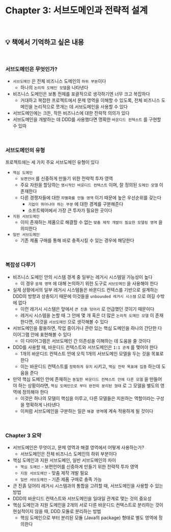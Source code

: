 # Chapter 3: 서브도메인과 전략적 설계

<br>

## 💡 책에서 기억하고 싶은 내용

<br>

### 서브도메인은 무엇인가?

- `서브도메인` 은 전체 비즈니스 도메인의 `하위 부분`이다
  - 하나의 `논리적 도메인 모델`을 나타낸다
- 비즈니스 도메인은 보통 전체를 포괄적으로 생각하기엔 너무 크고 복잡하다
  - 거대하고 복잡한 프로젝트에서 문제 영역을 이해할 수 있도록, 전체 비즈니스 도메인을 논리적으로 쪼개는 데 서브도메인을 사용할 수 있다
- 서브도메인에는 크든, 작든 비즈니스에 대한 전략적 의의가 있다
- 서브도메인을 개발하는 데 DDD를 사용했다면 명확한 `바운디드 컨텍스트` 를 구현할 수 있따

<br>

### 서브도메인의 유형

프로젝트에는 세 가지 주요 서브도메인 유형이 있다

- `핵심 도메인`
  - `보편언어` 를 신중하게 만들기 위한 전략적 투자 영역
  - 주요 자원을 할당하는 `명시적인 바운디드 컨텍스트` 이며, 잘 정의된 `도메인 모델` 이 존재한다
  - 다른 경쟁자들에 대한 `차별화를 만들 영역` 이기 때문에 높은 우선순위를 갖는다
    - `기업이 뛰어나야 하는 부분` 에 대한 경계를 구분해준다
    - 소프트웨어에서 가장 큰 투자가 필요한 곳이다
- `지원 서브도메인`
  - 이미 존재하는 제품으로 해결할 수 없는 `맞춤 제작 개발이 필요한 모델링 영역` 을 의미한다
- `일반 서브도메인`
  - 기존 제품 구매를 통해 바로 충족시킬 수 있는 경우에 해당한다

<br>

### 복잡성 다루기

- 비즈니스 도메인 안의 시스템 경계 중 일부는 레거시 시스템일 가능성이 높다
  - 이 경우 `문제 영역` 에 대해 논의하기 위한 도구로 `서브도메인` 을 사용해야 한다
- 실제 상황에서의 일부 레거시 시스템들은 바운디드 컨텍스를 기반으로 설계하는 DDD의 방향과 상충되기 때문에 이것들을 `unbounded 레거시 시스템` 으로 여길 수밖에 없다
  - 이런 레거시 시스템은 앞에서 `큰 진흙 덩어리` 로 언급했던 것이기 때문이다
  - 레거시 시스템을 논할 때 그 안에 몇 개 혹은 더 많은 `논리적 도메인 모델` 이 존재한다면, 이것을 `서브도메인` 으로 생각해볼 수 있다
- 서브도메인을 활용하면, 작업 중이거나 관련 있는 핵심 도메인을 하나의 간단한 다이어그램 안에 표현해볼 수 있다
  - 이 다이어그램은 서브도메인 간 의존성을 이해하는 데 도움을 줄 것이다
- DDD를 사용할 때, 바운디드 컨텍스트와 서브도메인은 `1:1 관계` 를 맺어야 한다
  - 1개의 바운디드 컨텍스트 안에 오직 1개의 서브도메인 모델을 두는 것을 목표로 한다
  - 이는 바운디드 컨텍스트를 `정확하게 유지` 시키고, `핵심 전략 목표에 집중` 하는데 도움을 준다
- 만약 핵심 도메인 안에 존재하는 `동일한 바운디드 컨텍스트 안에 다른 모델` 을 만들어야 하는 상황이라면, `핵심 도메인으로 부터 완전히 분리된 형태` 로 그 모델을 별도의 영역에 정의해야 한다
  - 이것은 하나의 모델이 핵심을 이루고, 다른 모델들은 지원하는 역할이라는 구성을 명확하게 나타낸다
  - 이처럼 서브도메인을 구분하는 일은 `해결 영역`에 계속 적용하게 될 것이다

<br>

### Chapter 3 요약

- 서브도메인은 무엇이고, 문제 영역과 해결 영역에서 어떻게 사용하는가?
  - 서브도메인은 전체 비즈니스 도메인의 하위 부분이다
- 핵심 도메인과 지원 서브도메인, 일반 서브도메인의 차이
  - `핵심 도메인` - 보편언어를 신중하게 만들기 위한 전략적 투자 영역
  - `지원 서브도메인` - 맞춤 제작 개발 필요
  - `일반 서브도메인` - 기존 제품 구매로 충족 가능
- 큰 진흙 덩어리 레거시 시스템과의 통합을 고려할 때, 서브도메인을 사용할 수 있는 방법
- DDD의 바운디드 컨텍스트와 서브도메인을 일대일 관계로 맺는 것의 중요성
- 핵심 도메인과 지원 도메인을 2개의 서로 다른 바운디드 컨텍스트로 분리하는 것이 현실적이지 않을 때, DDD 모듈로 분리하는 방법
  - 핵심 도메인으로 부터 분리된 모듈 (Java의 package) 형태로 별도 영역에 정의한다
